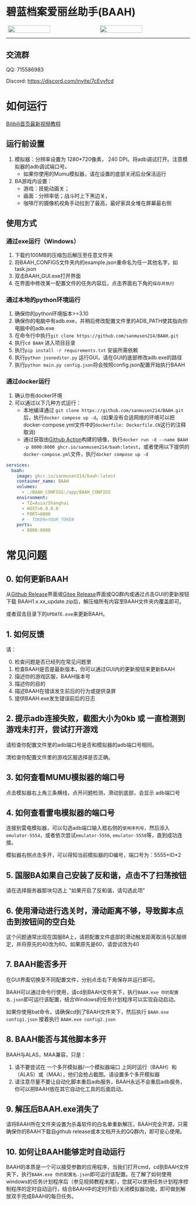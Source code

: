 # 碧蓝档案爱丽丝助手(BAAH)

<div style="display:flex;justify-content:space-around"><img src="../DATA/assets/aris.png" style="width:48%"/><img src="../DATA/assets/kei.png" style="width:48%"/></div>

---

## 交流群

QQ: 715586983

Discord: https://discord.com/invite/7cEvvfcd

# 如何运行

[Bilibili首页最新视频教程](https://space.bilibili.com/7331920?spm_id_from=333.1007.0.0)

## 运行前设置

1. 模拟器：分辨率设置为 1280*720像素， 240 DPI。将adb调试打开。注意模拟器的adb调试端口号。
   - 如果你使用的Mumu模拟器，请在设置的底部关闭后台保活运行
2. BA游戏内设置： 
   - 游戏：技能动画关；
   - 画面：分辨率低；战斗时上下黑边关，
   - 咖啡厅的摄像机视角手动拉到了最高，最好家具全堆在屏幕最右侧

## 使用方式

### 通过exe运行（Windows）

1. 下载约100MB的压缩包后解压至任意文件夹
2. 将BAAH_CONFIGS文件夹内的example.json重命名为任一其他名字，如task.json
3. 双击BAAH_GUI.exe打开界面
4. 在界面中修改某一配置文件的任务内容后，点击界面右下角的`保存并执行`

### 通过本地的python环境运行

1. 确保你的python环境版本>=3.10
2. 确保你的电脑中有adb.exe，并稍后修改配置文件里的ADB_PATH使其指向你电脑中的adb.exe
3. 在命令行中执行`git clone https://github.com/sanmusen214/BAAH.git`
4. 执行`cd BAAH` 进入项目目录
5. 执行`pip install -r requirements.txt` 安装所需依赖
6. 执行`python jsoneditor.py` 运行GUI，请在GUI的底部修改adb.exe的路径
7. 执行`python main.py config.json`将会按照config.json配置开始执行BAAH

### 通过docker运行

1. 确认你有docker环境
2. 可以通过以下几种方式运行：
   - 本地编译通过 `git clone https://github.com/sanmusen214/BAAH.git`后，执行`docker compose up -d`。(如果没有合适网络的环境可以把docker-compose.yml文件中的`dockerfile: Dockerfile.CN`这行的注释取消)
   - 通过获取由[Github Action](https://github.com/sanmusen214/BAAH/actions)构建的镜像，执行`docker run -d --name BAAH -p 8000:8000 ghcr.io/sanmusen214/baah:latest`，或者使用以下提供的`docker-compose.yml`文件，执行`docker compose up -d`

```yaml
services:
  baah:
    image: ghcr.io/sanmusen214/baah:latest
    container_name: BAAH
    volumes:
      - ./BAAH_CONFIGS:/app/BAAH_CONFIGS
    environment:
      - TZ=Asia/Shanghai
      - HOST=0.0.0.0
      - PORT=8000
      # - TOKEN=YOUR_TOKEN
    ports:
      - 8000:8000
```

# 常见问题

## 0. 如何更新BAAH

从[Github Release](https://github.com/sanmusen214/BAAH/releases/)界面或[Gitee Release](https://gitee.com/sammusen/BAAH/releases)界面或QQ群内或通过点击GUI的更新按钮下载 BAAH1.x.xx_update.zip后，解压缩所有内容至BAAH文件夹内覆盖即可。

或者双击目录下的`UPDATE.exe`来更新BAAH。

## 1. 如何反馈

请：

0. 检查问题是否已经列在常见问题里
1. 检查BAAH是否是最新版本，你可以通过GUI内的更新按钮来更新BAAH
2. 描述你的游戏区服，BAAH版本号
3. 描述你的目的
4. 描述BAAH在错误发生前后的行为或提供录屏
5. 提供BAAH.exe发生错误前后的日志

## 2. 提示adb连接失败，截图大小为0kb 或 一直检测到游戏未打开，尝试打开游戏

请检查你配置文件里的adb端口号是否和模拟器的adb端口号相同。

清检查你配置文件里的游戏区服选择是否正确。

## 3. 如何查看MUMU模拟器的端口号

点击模拟器右上角三条横线，点开问题检测，滑动到底部，会显示 adb端口号

## 4. 如何查看雷电模拟器的端口号

连接到雷电模拟器，可以勾选adb端口输入框右侧的`使用序列号`，然后添入`emulator-5554`，或者依次尝试`emulator-5556`, `emulator-5558`等，直到成功连接。

模拟器右侧点击多开，可以得知当前模拟器的ID编号，端口号为：5555+ID*2

## 5. 国服BA如果自己安装了反和谐，点击不了扫荡按钮

请在选择服务器那块勾选上 "如果开启了反和谐，请勾选此项"

## 6. 使用滑动进行选关时，滑动距离不够，导致脚本点击到按钮间的空白处

这个问题通常出现在国服BA上，请把配置文件底部的滑动触发距离取消与区服绑定，并将原先的40改为60。如果原先是60，请尝试改为40

## 7. BAAH能否多开

在GUI界面切换至不同配置文件，分别点击右下角保存并运行即可。

BAAH可以通过命令行使用，请cd到BAAH文件夹下，执行`BAAH.exe 你的配置名.json`即可运行该配置，结合Windows的任务计划程序可以实现自动启动。

如果你使用bat命令，请确保cd到了BAAH文件夹下，然后执行 `BAAH.exe config1.json` 接着执行 `BAAH.exe config2.json`

## 8. BAAH能否与其他脚本多开

BAAH与ALAS，MAA兼容，只是：

1. 请不要尝试在 一个多开模拟器/一个模拟器端口 上同时运行（BAAH）和（ALAS）或（MAA），他们会抢占截图。请设置多个多开模拟器
2. 请注意尽量不要让自动化脚本重启adb服务，BAAH永远不会重启adb服务，你可以把BAAH放在其它自动化工具的后面启动。

## 9. 解压后BAAH.exe消失了

请将BAAH所在文件夹设置为杀毒软件的白名单重新解压，BAAH完全开源，只需确保你的BAAH下载自github release或本文档开头的QQ群内，即可安心使用。

## 10. 如何让BAAH能够定时自动运行

BAAH的本质是一个可以接受参数的应用程序，当我们打开cmd，cd到BAAH文件夹下，执行`BAAH.exe 你的配置名.json`即可运行该配置。在了解了如何使用windows的任务计划程序后（参见视频教程末尾），您就可以使用任务计划程序控制程序的定时自动运行，结合BAAH中的定时开启/关闭模拟器功能，即可做到解放双手完成BAAH的每日任务。

